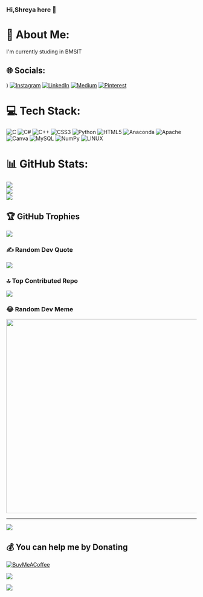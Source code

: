 ### Hi,Shreya here 👋

# 💫 About Me:
I'm currently studing in BMSIT <br>


## 🌐 Socials:
) [![Instagram](https://img.shields.io/badge/Instagram-%23E4405F.svg?logo=Instagram&logoColor=white)](https://instagram.com/shreyanaik217,shreyanaik884) [![LinkedIn](https://img.shields.io/badge/LinkedIn-%230077B5.svg?logo=linkedin&logoColor=white)](linkedin.com/in/shreya-naik-20004725a) [![Medium](https://img.shields.io/badge/Medium-12100E?logo=medium&logoColor=white)](https://medium.com/@shree) [![Pinterest](https://img.shields.io/badge/Pinterest-%23E60023.svg?logo=Pinterest&logoColor=white)](https://pinterest.com/shreyanaik217) 

# 💻 Tech Stack:
![C](https://img.shields.io/badge/c-%2300599C.svg?style=for-the-badge&logo=c&logoColor=white) ![C#](https://img.shields.io/badge/c#-%2300599C.svg?style=for-the-badge&logo=c&logoColor=white) ![C++](https://img.shields.io/badge/c++-%2300599C.svg?style=for-the-badge&logo=c%2B%2B&logoColor=white) ![CSS3](https://img.shields.io/badge/css3-%231572B6.svg?style=for-the-badge&logo=css3&logoColor=white) ![Python](https://img.shields.io/badge/python-3670A0?style=for-the-badge&logo=python&logoColor=ffdd54) ![HTML5](https://img.shields.io/badge/html5-%23E34F26.svg?style=for-the-badge&logo=html5&logoColor=white) ![Anaconda](https://img.shields.io/badge/Anaconda-%2344A833.svg?style=for-the-badge&logo=anaconda&logoColor=white) ![Apache](https://img.shields.io/badge/apache-%23D42029.svg?style=for-the-badge&logo=apache&logoColor=white) ![Canva](https://img.shields.io/badge/Canva-%2300C4CC.svg?style=for-the-badge&logo=Canva&logoColor=white) ![MySQL](https://img.shields.io/badge/mysql-%2300f.svg?style=for-the-badge&logo=mysql&logoColor=white) ![NumPy](https://img.shields.io/badge/numpy-%23013243.svg?style=for-the-badge&logo=numpy&logoColor=white) ![LINUX](https://img.shields.io/badge/Linux-FCC624?style=for-the-badge&logo=linux&logoColor=black)
# 📊 GitHub Stats:
![](https://github-readme-stats.vercel.app/api?username=Shreyanaik217&theme=dark&hide_border=true&include_all_commits=false&count_private=false)<br/>
![](https://github-readme-streak-stats.herokuapp.com/?user=Shreyanaik217&theme=dark&hide_border=true)<br/>
![](https://github-readme-stats.vercel.app/api/top-langs/?username=Shreyanaik217&theme=dark&hide_border=true&include_all_commits=false&count_private=false&layout=compact)

## 🏆 GitHub Trophies
![](https://github-profile-trophy.vercel.app/?username=Shreyanaik217&theme=radical&no-frame=false&no-bg=true&margin-w=4)

### ✍️ Random Dev Quote
![](https://quotes-github-readme.vercel.app/api?type=horizontal&theme=radical)

### 🔝 Top Contributed Repo
![](https://github-contributor-stats.vercel.app/api?username=Shreyanaik217&limit=5&theme=dark&combine_all_yearly_contributions=true)

### 😂 Random Dev Meme
<img src="https://rm.up.railway.app/" width="512px"/>

---
[![](https://visitcount.itsvg.in/api?id=Shreyanaik217&icon=0&color=0)](https://visitcount.itsvg.in)

  ## 💰 You can help me by Donating
  [![BuyMeACoffee](https://img.shields.io/badge/Buy%20Me%20a%20Coffee-ffdd00?style=for-the-badge&logo=buy-me-a-coffee&logoColor=black)](https://buymeacoffee.com/shreyanaik) 

 [![](https://visitcount.itsvg.in/api?id=shreyanaik217&label=Profile%20Views&icon=0&pretty=false)](https://visitcount.itsvg.in)

 <a href="https://visitcount.itsvg.in">
  <img src="https://visitcount.itsvg.in/api?id=shreyanaik217&label=Profile%20Views&icon=0&pretty=false" />
</a>
<!-- Proudly created with GPRM ( https://gprm.itsvg.in ) -->
